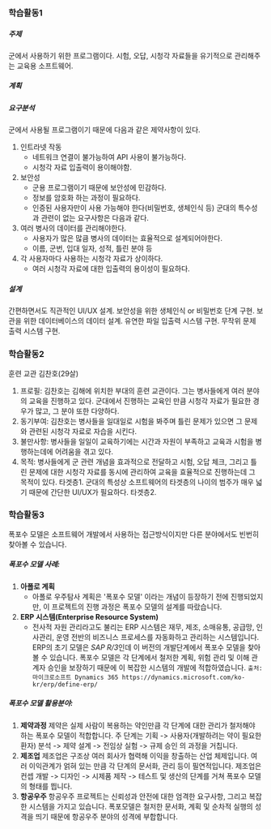 ### 학습활동1

##### 주제
군에서 사용하기 위한 프로그램이다. 시험, 오답, 시청각 자료들을 유기적으로 관리해주는 교육용 소프트웨어.
##### 계획

##### 요구분석
군에서 사용될 프로그램이기 때문에 다음과 같은 제약사항이 있다.
1. 인트라넷 작동
	- 네트워크 연결이 불가능하여 API 사용이 불가능하다.
	- 시청각 자료 입출력이 용이해야함.
2. 보안성
	- 군용 프로그램이기 때문에 보안성에 민감하다.
	- 정보를 암호화 하는 과정이 필요하다.
	- 인증된 사용자만이 사용 가능해야 한다(비밀번호, 생체인식 등)
군대의 특수성과 관련이 없는 요구사항은 다음과 같다.
1. 여러 병사의 데이터를 관리해야한다.
	- 사용자가 많은 많큼 병사의 데이터는 효율적으로 설계되어야한다.
	- 이름, 군번, 입대 일자, 성적, 틀린 분야 등
2. 각 사용자마다 사용하는 시청각 자료가 상이하다.
	- 여러 시청각 자료에 대한 입출력의 용이성이 필요하다.
##### 설계
간편하면서도 직관적인 UI/UX 설계.
보안성을 위한 생체인식 or 비밀번호 단계 구현.
보관을 위한 데이터베이스의 데이터 설계.
유연한 파일 입출력 시스템 구현.
무작위 문제 출력 시스템 구현.

### 학습활동2
훈련 교관 김찬호(29살)
1. 프로필: 김찬호는 김해에 위치한 부대의 훈련 교관이다. 그는 병사들에게 여러 분야의 교육을 진행하고 있다. 군대에서 진행하는 교육인 만큼 시청각 자료가 필요한 경우가 많고, 그 분야 또한 다양하다. 
2. 동기부여: 김찬호는 병사들을 일대일로 시험을 봐주며 틀린 문제가 있으면 그 문제와 관련된 시청각 자료로 자습을 시킨다.
3. 불만사항:  병사들을 일일이 교육하기에는 시간과 자원이 부족하고  교육과 시험을 병행하는데에 어려움을 겪고 있다.
4. 목적: 병사들에게 군 관련 개념을 효과적으로 전달하고 시험, 오답 체크, 그리고 틀린 문제에 대한 시청각 자료를 동시에 관리하여 교육을 효율적으로 진행하는데 그 목적이 있다.
타겟층1. 군대의 특성상 소프트웨어의 타겟층의 나이의 범주가 매우 넓기 때문에 간단한 UI/UX가 필요하다.
타겟층2. 
### 학습활동3
폭포수 모델은 소프트웨어 개발에서 사용하는 접근방식이지만 다른 분야에서도 빈번히 찾아볼 수 있습니다. 

##### 폭포수 모델 사례:
1. **아폴로 계획**
	- 아폴로 우주탐사 계획은 '폭포수 모델' 이라는 개념이 등장하기 전에 진행되었지만, 이 프로젝트의 진행 과정은 폭포수 모델의 설계를 따랐습니다.  
2. **ERP 시스템(Enterprise Resource System)**
	- 전사적 자원 관리라고도 불리는 ERP 시스템은 재무, 제조, 소매유통, 공급망, 인사관리, 운영 전반의 비즈니스 프로세스를 자동화하고 관리하는 시스템입니다. ERP의 초기 모델은 *SAP R/3*인데 이 버전의 개발단계에서 폭포수 모델을 찾아 볼 수 있습니다. 폭포수 모델은 각 단계에서 철저한 계획, 위험 관리 및 이해 관계자 승인을 보장하기 때문에 이 복잡한 시스템의 개발에 적합하였습니다.
		`출처: 마이크로소프트 Dynamics 365 https://dynamics.microsoft.com/ko-kr/erp/define-erp/`

##### 폭포수 모델 활용분야:
1. **제약과정**
	제약은 실제 사람이 복용하는 약인만큼 각 단계에 대한 관리가 철저해야 하는 폭포수 모델이 적합합니다. 주 단계는 기획 -> 사용자(개발하려는 약이 필요한 환자) 분석 -> 제약 설계 -> 전임상 실험 -> 규제 승인 의 과정을 거칩니다.
 2. **제조업**
	 제조업은 구조상 여러 회사가 협력해 이익을 창출하는 산업 체제입니다. 여러 이익관계가 얽혀 있는 만큼 각 단계의 문서화, 관리 등이 필연적입니다. 제조업은 컨셉 개발 -> 디자인 -> 시제품 제작 -> 테스트 및 생산의 단계를 거쳐 폭포수 모델의 형태를 띕니다. 
3. **항공우주**
	항공우주 프로젝트는 신뢰성과 안전에 대한 엄격한 요구사항, 그리고 복잡한 시스템을 가지고 있습니다. 폭포모델은 철저한 문서화, 계획 및 순차적 실행의 성격을 띄기 때문에 항공우주 분야의 성격에 부합합니다.